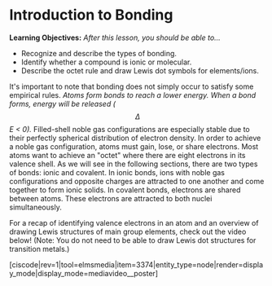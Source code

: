 <div style="float:right;margin:auto"><ebook-button title="The octet rule" link="https://genchem.science.psu.edu/06-1-octet-rule"></ebook-button></div>


# Introduction to Bonding
**Learning Objectives:** _After this lesson, you should be able to…_

* Recognize and describe the types of bonding.
* Identify whether a compound is ionic or molecular. 
* Describe the octet rule and draw Lewis dot symbols for elements/ions. 


It's important to note that bonding does not simply occur to satisfy some empirical rules.  _Atoms form bonds to reach a lower energy. When a bond forms, energy will be released ($$\Delta$$E < 0)._
Filled-shell noble gas configurations are especially stable due to their perfectly spherical distribution of electron density.  In order to achieve a noble gas configuration, atoms must gain, lose, or share electrons.  Most atoms want to achieve an "octet" where there are eight electrons in its valence shell.
As we will see in the following sections, there are two types of bonds: ionic and covalent. In ionic bonds, ions with noble gas configurations and opposite charges are attracted to one another and come together to form ionic solids.  In covalent bonds, electrons are shared between atoms.  These electrons are attracted to both nuclei simultaneously. 

For a recap of identifying valence electrons in an atom and an overview of drawing Lewis structures of main group elements, check out the video below!  (Note: You do not need to be able to draw Lewis dot structures for transition metals.)


<media-video>[ciscode|rev=1|tool=elmsmedia|item=3374|entity_type=node|render=display_mode|display_mode=mediavideo__poster]</media-video>